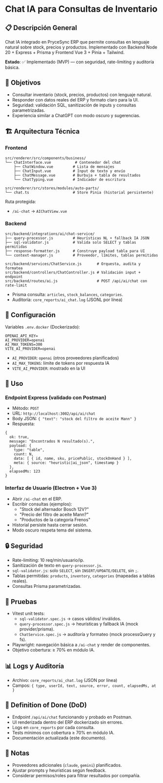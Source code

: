 # Chat IA para Consultas de Inventario

## 📋 Descripción General

Chat IA integrado en PryceSync ERP que permite consultas en lenguaje natural sobre stock, precios y productos. Implementado con Backend Node 20 + Express + Prisma y Frontend Vue 3 + Pinia + Tailwind.

**Estado**: ✅ Implementado (MVP) — con seguridad, rate-limiting y auditoría básica.

## 🎯 Objetivos

- Consultar inventario (stock, precios, productos) con lenguaje natural.
- Responder con datos reales del ERP y formato claro para la UI.
- Seguridad: validación SQL, sanitización de inputs y consultas parametrizadas.
- Experiencia similar a ChatGPT con modo oscuro y sugerencias.

## 🏗️ Arquitectura Técnica

### Frontend
```
src/renderer/src/components/business/
└── ChatInterface.vue           # Contenedor del chat
    ├── ChatWindow.vue         # Lista de mensajes
    ├── ChatInput.vue          # Input de texto y envío
    ├── ChatMessage.vue        # Burbuja + tabla de resultados
    └── ChatTyping.vue         # Indicador de escritura

src/renderer/src/stores/modules/auto-parts/
└── chat.ts                    # Store Pinia (historial persistente)
```

Ruta protegida:
- `/ai-chat` → `AIChatView.vue`

### Backend
```
src/backend/integrations/ai/chat-service/
├── query-processor.js         # Heurísticas NL + fallback IA JSON
├── sql-validator.js           # Valida solo SELECT y tablas permitidas
├── response-formatter.js      # Construye payload tabla para UI
└── context-manager.js         # Proveedor, límites, tablas permitidas

src/backend/services/ChatService.js       # Orquesta, audita y formatea
src/backend/controllers/ChatController.js # Validación input + endpoint
src/backend/routes/ai.js                  # POST /api/ai/chat con rate-limit
```

- Prisma consulta: `articles`, `stock_balances`, `categories`.
- Auditoría: `core_reports/ai_chat.log` (JSONL por línea)

## 🔧 Configuración

Variables `.env.docker` (Dockerizado):
```
OPENAI_API_KEY=
AI_PROVIDER=openai
AI_MAX_TOKENS=300
VITE_AI_PROVIDER=openai
```

- `AI_PROVIDER`: `openai` (otros proveedores planificados)
- `AI_MAX_TOKENS`: límite de tokens por respuesta IA
- `VITE_AI_PROVIDER`: mostrado en la UI

## 🚀 Uso

### Endpoint Express (validado con Postman)
- Método: `POST`
- URL: `http://localhost:3002/api/ai/chat`
- Body JSON: `{ "text": "stock del filtro de aceite Mann" }`
- Respuesta:
```
{
  ok: true,
  message: "Encontrados N resultado(s).",
  payload: {
    type: "table",
    count: N,
    data: [ { id, name, sku, pricePublic, stockOnHand } ],
    meta: { source: "heuristic|ai_json", timestamp }
  },
  elapsedMs: 123
}
```

### Interfaz de Usuario (Electron + Vue 3)
- Abrir `/ai-chat` en el ERP.
- Escribir consultas (ejemplos):
  - "Stock del alternador Bosch 12V?"
  - "Precio del filtro de aceite Mann?"
  - "Productos de la categoría Frenos"
- Historial persiste hasta cerrar sesión.
- Modo oscuro respeta tema del sistema.

## 🔒 Seguridad

- Rate-limiting: 10 req/min/usuario/ip.
- Sanitización de texto en `query-processor.js`.
- `sql-validator.js`: solo `SELECT`, sin `INSERT/UPDATE/DELETE`, sin `;`.
- Tablas permitidas: `products`, `inventory`, `categories` (mapeadas a tablas reales).
- Consultas Prisma parametrizadas.

## 🧪 Pruebas

- Vitest unit tests:
  - `sql-validator.spec.js` → casos válidos/ inválidos.
  - `query-processor.spec.js` → heurísticas y fallback IA (mock provider/prisma).
  - `ChatService.spec.js` → auditoría y formateo (mock processQuery y fs).
- Playwright: navegación básica a `/ai-chat` y render de componentes.
- Objetivo cobertura: ≥ 70% en módulo IA.

## 📊 Logs y Auditoría

- Archivo: `core_reports/ai_chat.log` (JSON por línea)
- Campos: `{ type, userId, text, source, error, count, elapsedMs, at }`

## 🧭 Definition of Done (DoD)

- Endpoint `/api/ai/chat` funcionando y probado en Postman.
- UI renderizada dentro del ERP dockerizado sin errores.
- Logs en `core_reports` por cada consulta.
- Tests mínimos con cobertura ≥ 70% en módulo IA.
- Documentación actualizada (este documento).

## 📝 Notas

- Proveedores adicionales (`claude`, `gemini`) planificados.
- Ajustar prompts y heurísticas según feedback.
- Considerar permisos/roles para filtrar resultados por compañía.